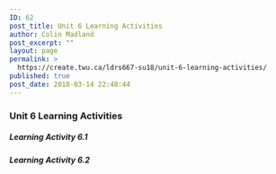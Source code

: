 ```yaml
---
ID: 62
post_title: Unit 6 Learning Activities
author: Colin Madland
post_excerpt: ""
layout: page
permalink: >
  https://create.twu.ca/ldrs667-su18/unit-6-learning-activities/
published: true
post_date: 2018-03-14 22:48:44
---
```

### Unit 6 Learning Activities

##### Learning Activity 6.1

##### Learning Activity 6.2